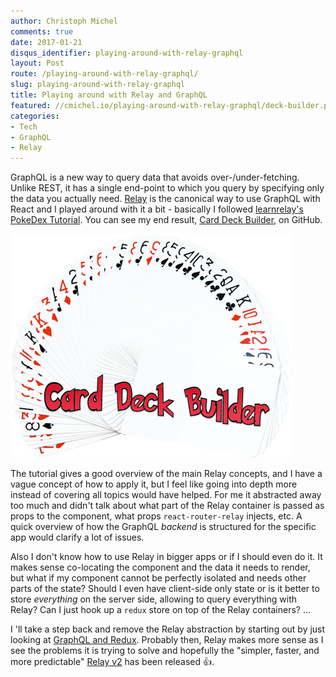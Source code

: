```yaml
---
author: Christoph Michel
comments: true
date: 2017-01-21
disqus_identifier: playing-around-with-relay-graphql
layout: Post
route: /playing-around-with-relay-graphql/
slug: playing-around-with-relay-graphql
title: Playing around with Relay and GraphQL
featured: //cmichel.io/playing-around-with-relay-graphql/deck-builder.png
categories:
- Tech
- GraphQL
- Relay
---
```


GraphQL is a new way to query data that avoids over-/under-fetching. Unlike REST, it has a single end-point to which you query by specifying only the data you actually need.
[Relay](https://facebook.github.io/relay/) is the canonical way to use GraphQL with React and I played around with it a bit - basically I followed [learnrelay's PokeDex Tutorial](https://www.learnrelay.org/). 
You can see my end result, [Card Deck Builder](https://github.com/MrToph/deck-builder), on GitHub.

![Deck Builder](./deck-builder.png)

The tutorial gives a good overview of the main Relay concepts, and I have a vague concept of how to apply it, but I feel like going into depth more instead of covering all topics would have helped.
For me it abstracted away too much and didn't talk about what part of the Relay container is passed as props to the component, what props `react-router-relay` injects, etc. A quick overview of how the GraphQL _backend_ is structured for the specific app would clarify a lot of issues.

Also I don't know how to use Relay in bigger apps or if I should even do it. It makes sense co-locating the component and the data it needs to render, but what if my component cannot be perfectly isolated and needs other parts of the state? Should I even have client-side only state or is it better to store _everything_ on the server side, allowing to query everything with Relay? Can I just hook up a `redux` store on top of the Relay containers? ...

I 'll take a step back and remove the Relay abstraction by starting out by just looking at [GraphQL and Redux](https://medium.com/@thisbejim/getting-started-with-redux-and-graphql-8384b3b25c56#.cc9hyy2ch).
Probably then, Relay makes more sense as I see the problems it is trying to solve and hopefully the "simpler, faster, and more predictable" [Relay v2](https://github.com/facebook/relay/issues/1369) has been released 👍.
